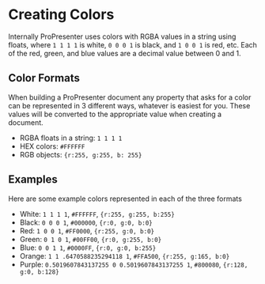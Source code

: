 # Creating Colors
Internally ProPresenter uses colors with RGBA values in a string using floats, where `1 1 1 1` is white, `0 0 0 1` is black, and `1 0 0 1` is red, etc. Each of the red, green, and  blue values are a decimal value between 0 and 1.

## Color Formats
When building a ProPresenter document any property that asks for a color can be represented in 3 different ways, whatever is easiest for you. These values will be converted to the appropriate value when creating a document.
* RGBA floats in a string: `1 1 1 1`
* HEX colors: `#FFFFFF`
* RGB objects: `{r:255, g:255, b: 255}`


## Examples
Here are some example colors represented in each of the three formats
* White:  `1 1 1 1`, `#FFFFFF`, `{r:255, g:255, b:255}`
* Black:  `0 0 0 1`, `#000000`, `{r:0, g:0, b:0}`
* Red:    `1 0 0 1`, `#FF0000`, `{r:255, g:0, b:0}`
* Green:  `0 1 0 1`, `#00FF00`, `{r:0, g:255, b:0}`
* Blue:   `0 0 1 1`, `#0000FF`, `{r:0, g:0, b:255}`
* Orange: `1 1 .6470588235294118 1`, `#FFA500`, `{r:255, g:165, b:0}`
* Purple: `0.5019607843137255 0 0.5019607843137255 1`, `#800080`, `{r:128, g:0, b:128}`

